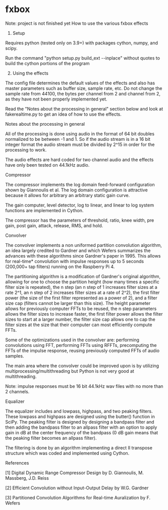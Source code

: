 # fxbox
Note: project is not finished yet
How to use the various fxbox effects

1. Setup

Requires python (tested only on 3.9+) with packages cython, numpy, and scipy.

Run the command "python setup.py build_ext --inplace" without quotes to build the cython portions of the program

2. Using the effects

The config file determines the default values of the effects and also has master parameters such as buffer size, sample rate, etc. Do not change the sample rate from 44100, the bytes per channel from 2 and channel from 2, as they have not been properly implemented yet.

Read the "Notes about the processing in general" section below and look at fakerealtime.py to get an idea of how to use the effects.

Notes about the processing in general

All of the processing is done using audio in the format of 64 bit doubles normalized to be between -1 and 1. So if the audio stream is in a 16 bit integer format the audio stream must be divided by 2^15 in order for the processing to work.

The audio effects are hard coded for two channel audio and the effects have only been tested on 44.1kHz audio.

Compressor

The compressor implements the log domain feed-forward configuration shown by Giannoulis et al. The log domain configuration is attractive because it allows for arbitrary an arbitrary static gain curve.

The gain computer, level detector, log to linear, and linear to log system functions are implemented in Cython.

The compressor has the parameters of threshold, ratio, knee width, pre gain, post gain, attack, release, RMS, and hold.

Convolver

The convolver implements a non uniformed partition convolution algorithm, an idea largely credited to Gardner and which Wefers summarizes the advances with these algorithms since Gardner's paper in 1995. This allows for real-time* convolution with impulse responses up to 5 seconds (200,000+ tap filters) running on the Raspberry Pi 4.

The partitioning algorithm is a modification of Gardner's original algorithm, allowing for one to choose the partition height (how many times a specific filter size is repeated), the n step (an n step of 1 increases filter sizes at a rate 2^1, an n step of 2 increases filter sizes at a rate of 2^2), the first filter power (the size of the first filter represented as a power of 2), and a filter size cap (filters cannot be larger than this size). The height parameter allows for previously computer FFTs to be reused, the n step parameters allows the filter sizes to increase faster, the first filter power allows the filter sizes to start at a larger number, the filter size cap allows one to cap the filter sizes at the size that their computer can most efficiently compute FFTs.

Some of the optimizations used in the convolver are: performing convolutions using FFT, performing FFTs using RFFTs, precomputing the FFTs of the impulse response, reusing previously computed FFTs of audio samples.

The main area where the convolver could be improved upon is by utilizing multiprocessing/multithreading but Python is not very good at multithreading.

Note: impulse responses must be 16 bit 44.1kHz wav files with no more than 2 channels.

Equalizer

The equalizer includes and lowpass, highpass, and two peaking filters. These lowpass and highpass are designed using the butter() function in SciPy. The peaking filter is designed by designing a bandpass filter and then adding the bandpass filter to an allpass filter with an option to apply gain in dB at the center frequency of the bandpass (0 dB gain means that the peaking filter becomes an allpass filter).

The filtering is done by an algorithm implementing a direct II transpose structure which was coded and implemented using Cython.

References

[1] Digital Dynamic Range Compressor Design by D. Giannoulis, M. Massberg, J.D. Reiss

[2] Efficient Convolution without Input-Output Delay by W.G. Gardner

[3] Partitioned Convolution Algorithms for Real-time Auralization by F. Wefers

